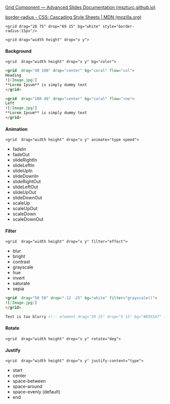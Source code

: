 [Grid Component — Advanced Slides Documentation (mszturc.github.io)](https://mszturc.github.io/obsidian-advanced-slides/layout/grid/)

[border-radius - CSS: Cascading Style Sheets | MDN (mozilla.org)](https://developer.mozilla.org/en-US/docs/Web/CSS/border-radius)

```
<grid drag="28 75" drop="69 15" bg="white" style="border-radius:15px"/>
```

```
<grid drag="width height" drop="x y">
```

#### Background
```
<grid  drag="width height" drop="x y" bg="color">
```


```md
<grid  drag="40 100" drop="center" bg="coral" flow="col">
Heading
![[Image.jpg]]
**Lorem Ipsum** is simply dummy text
</grid>
```

```md
<grid  drag="100 40" drop="center" bg="coral" flow="row">
Left
![[Image.jpg]]
**Lorem Ipsum** is simply dummy text
</grid>
```

#### Animation
```
<grid  drag="width height" drop="x y" animate="type speed">
```

-   fadeIn
-   fadeOut
-   slideRightIn
-   slideLeftIn
-   slideUpIn
-   slideDownIn
-   slideRightOut
-   slideLeftOut
-   slideUpOut
-   slideDownOut
-   scaleUp
-   scaleUpOut
-   scaleDown
-   scaleDownOut

#### Filter
```
<grid  drag="width height" drop="x y" filter="effect">
```

-   blur
-   bright
-   contrast
-   grayscale
-   hue
-   invert
-   saturate
-   sepia

```md
<grid  drag="50 50" drop="-12 -25" bg="white" filter="grayscale()">
![[Image.jpg]]
</grid>

Text is too blurry <!-- element drag="30 25" drop="5 15" bg="#B565A7" filter="blur(10px)" -->
```


#### Rotate

```
<grid  drag="width height" drop="x y" rotate="deg">
```

#### Justify
```
<grid  drag="width height" drop="x y" justify-content="type">
```

-   start
-   center
-   space-between
-   space-around
-   space-evenly (default)
-   end


